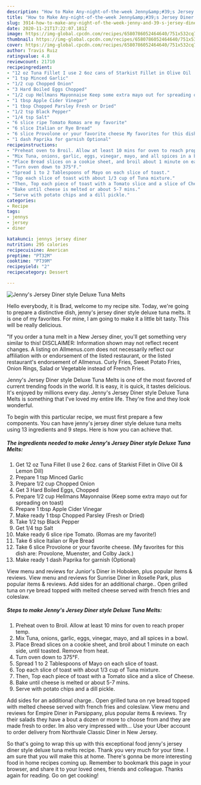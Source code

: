 ```yaml
---
description: "How to Make Any-night-of-the-week Jenny&amp;#39;s Jersey Diner style Deluxe Tuna Melts"
title: "How to Make Any-night-of-the-week Jenny&amp;#39;s Jersey Diner style Deluxe Tuna Melts"
slug: 3914-how-to-make-any-night-of-the-week-jenny-and-39-s-jersey-diner-style-deluxe-tuna-melts
date: 2020-11-21T17:22:07.181Z
image: https://img-global.cpcdn.com/recipes/6580786052464640/751x532cq70/jennys-jersey-diner-style-deluxe-tuna-melts-recipe-main-photo.jpg
thumbnail: https://img-global.cpcdn.com/recipes/6580786052464640/751x532cq70/jennys-jersey-diner-style-deluxe-tuna-melts-recipe-main-photo.jpg
cover: https://img-global.cpcdn.com/recipes/6580786052464640/751x532cq70/jennys-jersey-diner-style-deluxe-tuna-melts-recipe-main-photo.jpg
author: Travis Ruiz
ratingvalue: 4.8
reviewcount: 21710
recipeingredient:
- "12 oz Tuna Fillet I use 2 6oz cans of Starkist Fillet in Olive Oil  Lemon Dill"
- "1 tsp Minced Garlic"
- "1/2 cup Chopped Onion"
- "3 Hard Boiled Eggs Chopped"
- "1/2 cup Hellmans Mayonnaise Keep some extra mayo out for spreading on toast"
- "1 tbsp Apple Cider Vinegar"
- "1 tbsp Chopped Parsley Fresh or Dried"
- "1/2 tsp Black Pepper"
- "1/4 tsp Salt"
- "6 slice ripe Tomato Romas are my favorite"
- "6 slice Italian or Rye Bread"
- "6 slice Provolone or your favorite cheese My favorites for this dish are Provolone Muenster and Colby Jack"
- "1 dash Paprika for garnish Optional"
recipeinstructions:
- "Preheat oven to Broil. Allow at least 10 mins for oven to reach proper temp."
- "Mix Tuna, onions, garlic, eggs, vinegar, mayo, and all spices in a bowl."
- "Place Bread slices on a cookie sheet, and broil about 1 minute on each side, until toasted. Remove from heat."
- "Turn oven down to 375°F."
- "Spread 1 to 2 Tablespoons of Mayo on each slice of toast."
- "Top each slice of toast with about 1/3 cup of Tuna mixture."
- "Then, Top each piece of toast with a Tomato slice and a slice of Cheese."
- "Bake until cheese is melted or about 5-7 mins."
- "Serve with potato chips and a dill pickle."
categories:
- Recipe
tags:
- jennys
- jersey
- diner

katakunci: jennys jersey diner 
nutrition: 295 calories
recipecuisine: American
preptime: "PT32M"
cooktime: "PT39M"
recipeyield: "2"
recipecategory: Dessert

---
```



![Jenny&#39;s Jersey Diner style Deluxe Tuna Melts](https://img-global.cpcdn.com/recipes/6580786052464640/751x532cq70/jennys-jersey-diner-style-deluxe-tuna-melts-recipe-main-photo.jpg)

Hello everybody, it is Brad, welcome to my recipe site. Today, we're going to prepare a distinctive dish, jenny&#39;s jersey diner style deluxe tuna melts. It is one of my favorites. For mine, I am going to make it a little bit tasty. This will be really delicious.

&#34;If you order a tuna melt in a New Jersey diner, you&#39;ll get something very similar to this! DISCLAIMER: Information shown may not reflect recent changes. A listing on Allmenus.com does not necessarily reflect our affiliation with or endorsement of the listed restaurant, or the listed restaurant&#39;s endorsement of Allmenus. Curly Fries, Sweet Potato Fries, Onion Rings, Salad or Vegetable instead of French Fries.

Jenny&#39;s Jersey Diner style Deluxe Tuna Melts is one of the most favored of current trending foods in the world. It is easy, it is quick, it tastes delicious. It's enjoyed by millions every day. Jenny&#39;s Jersey Diner style Deluxe Tuna Melts is something that I've loved my entire life. They're fine and they look wonderful.


To begin with this particular recipe, we must first prepare a few components. You can have jenny&#39;s jersey diner style deluxe tuna melts using 13 ingredients and 9 steps. Here is how you can achieve that.

<!--inarticleads1-->

##### The ingredients needed to make Jenny&#39;s Jersey Diner style Deluxe Tuna Melts:

1. Get 12 oz Tuna Fillet (I use 2 6oz. cans of Starkist Fillet in Olive Oil &amp; Lemon Dill)
1. Prepare 1 tsp Minced Garlic
1. Prepare 1/2 cup Chopped Onion
1. Get 3 Hard Boiled Eggs, Chopped
1. Prepare 1/2 cup Hellmans Mayonnaise (Keep some extra mayo out for spreading on toast)
1. Prepare 1 tbsp Apple Cider Vinegar
1. Make ready 1 tbsp Chopped Parsley (Fresh or Dried)
1. Take 1/2 tsp Black Pepper
1. Get 1/4 tsp Salt
1. Make ready 6 slice ripe Tomato. (Romas are my favorite!)
1. Take 6 slice Italian or Rye Bread
1. Take 6 slice Provolone or your favorite cheese. (My favorites for this dish are: Provolone, Muenster, and Colby Jack.)
1. Make ready 1 dash Paprika for garnish (Optional)


View menu and reviews for Junior&#39;s Diner in Hoboken, plus popular items &amp; reviews. View menu and reviews for Sunrise Diner in Roselle Park, plus popular items &amp; reviews. Add sides for an additional charge.. Open grilled tuna on rye bread topped with melted cheese served with french fries and coleslaw. 

<!--inarticleads2-->

##### Steps to make Jenny&#39;s Jersey Diner style Deluxe Tuna Melts:

1. Preheat oven to Broil. Allow at least 10 mins for oven to reach proper temp.
1. Mix Tuna, onions, garlic, eggs, vinegar, mayo, and all spices in a bowl.
1. Place Bread slices on a cookie sheet, and broil about 1 minute on each side, until toasted. Remove from heat.
1. Turn oven down to 375°F.
1. Spread 1 to 2 Tablespoons of Mayo on each slice of toast.
1. Top each slice of toast with about 1/3 cup of Tuna mixture.
1. Then, Top each piece of toast with a Tomato slice and a slice of Cheese.
1. Bake until cheese is melted or about 5-7 mins.
1. Serve with potato chips and a dill pickle.


Add sides for an additional charge.. Open grilled tuna on rye bread topped with melted cheese served with french fries and coleslaw. View menu and reviews for Empire Diner in Parsippany, plus popular items &amp; reviews. Try their salads they have a bout a dozen or more to choose from and they are made fresh to order. Im also very impressed with… Use your Uber account to order delivery from Northvale Classic Diner in New Jersey. 

So that's going to wrap this up with this exceptional food jenny&#39;s jersey diner style deluxe tuna melts recipe. Thank you very much for your time. I am sure that you will make this at home. There's gonna be more interesting food in home recipes coming up. Remember to bookmark this page in your browser, and share it to your loved ones, friends and colleague. Thanks again for reading. Go on get cooking!
